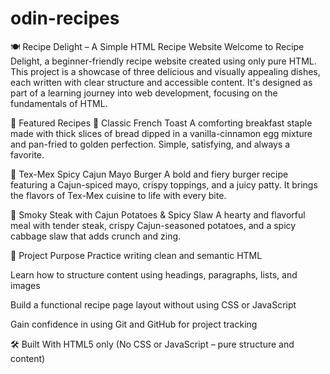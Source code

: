 # odin-recipes

🍽️ Recipe Delight – A Simple HTML Recipe Website
Welcome to Recipe Delight, a beginner-friendly recipe website created using only pure HTML. This project is a showcase of three delicious and visually appealing dishes, each written with clear structure and accessible content. It's designed as part of a learning journey into web development, focusing on the fundamentals of HTML.

📖 Featured Recipes
🥞 Classic French Toast
A comforting breakfast staple made with thick slices of bread dipped in a vanilla-cinnamon egg mixture and pan-fried to golden perfection. Simple, satisfying, and always a favorite.

🍔 Tex-Mex Spicy Cajun Mayo Burger
A bold and fiery burger recipe featuring a Cajun-spiced mayo, crispy toppings, and a juicy patty. It brings the flavors of Tex-Mex cuisine to life with every bite.

🥩 Smoky Steak with Cajun Potatoes & Spicy Slaw
A hearty and flavorful meal with tender steak, crispy Cajun-seasoned potatoes, and a spicy cabbage slaw that adds crunch and zing.

🎯 Project Purpose
Practice writing clean and semantic HTML

Learn how to structure content using headings, paragraphs, lists, and images

Build a functional recipe page layout without using CSS or JavaScript

Gain confidence in using Git and GitHub for project tracking

🛠️ Built With
HTML5 only
(No CSS or JavaScript – pure structure and content)